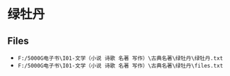 # 绿牡丹

## Files

- `F:/5000G电子书\I01-文学（小说 诗歌 名著 写作）\古典名著\绿牡丹\绿牡丹.txt`
- `F:/5000G电子书\I01-文学（小说 诗歌 名著 写作）\古典名著\绿牡丹\files.txt`
